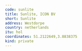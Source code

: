 ```yaml
---
code: sunlite
title: Sunlite, ICON BV
short: Sunlite
address: Westdorpe
country: netherlands
itu: hol
coordinates: 51.2122649,3.8838375
kind: private
---
```

